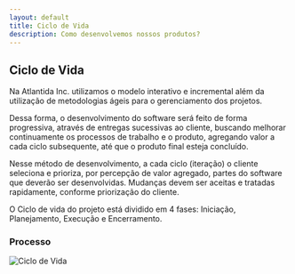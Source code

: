 ```yaml
---
layout: default
title: Ciclo de Vida
description: Como desenvolvemos nossos produtos?
---
```


## Ciclo de Vida

Na Atlantida Inc. utilizamos o modelo interativo e incremental além da utilização de metodologias ágeis para o gerenciamento dos projetos.

Dessa forma, o desenvolvimento do software será feito de forma progressiva, através de entregas sucessivas ao cliente, buscando melhorar continuamente os processos de trabalho e o produto, agregando valor a cada ciclo subsequente, até que o produto final esteja concluído.

Nesse método de desenvolvimento, a cada ciclo (iteração) o cliente seleciona e prioriza, por percepção de valor agregado, partes do software que deverão ser desenvolvidas. Mudanças devem ser aceitas e tratadas rapidamente, conforme priorização do cliente.


O Ciclo de vida do projeto está dividido em 4 fases: Iniciação, Planejamento, Execução e Encerramento.


### Processo

![Ciclo de Vida](https://beatrizacbs.github.io/nopark/assets/images/ciclodevida.svg)


